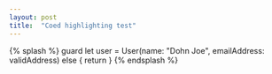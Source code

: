 ```yaml
---
layout: post
title:  "Coed highlighting test"
---
```


{% splash %}
guard let user = User(name: "Dohn Joe", emailAddress: validAddress) else {
    return
}
{% endsplash %}